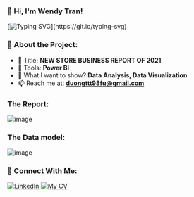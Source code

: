 ### 👋 Hi, I'm Wendy Tran!

[![Typing SVG](https://readme-typing-svg.herokuapp.com?color=%2336BCF7&lines=Welcome+to+my+PowerBI+Project!)](https://git.io/typing-svg)

### 🚀 About the Project:
- 🔭 Title: **NEW STORE BUSINESS REPORT OF 2021**
- 🌱 Tools: **Power BI**
- 💬 What I want to show? **Data Analysis, Data Visualization**
- 📫 Reach me at:  **duongttt98fu@gmail.com**



### The Report:
![image](https://github.com/user-attachments/assets/17e2a90b-8407-4477-ad46-1e8eb0cd08ca)


### The Data model:
![image](https://github.com/user-attachments/assets/3f3c52c9-4dab-4e2a-b44d-a1d00fe9f358)


### 🔗 Connect With Me:
[![LinkedIn](https://img.shields.io/badge/LinkedIn-ThuyDuongTran-blue?style=for-the-badge&logo=linkedin)](www.linkedin.com/in/thuy-duong-tran-63b9a7242)
[![My CV](https://img.shields.io/badge/Twitter-YourHandle-blue?style=for-the-badge&logo=twitter)](https://twitter.com/your-handle)
